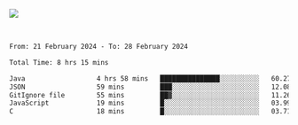 ![](https://github-widgetbox.vercel.app/api/profile?username=meowkj&data=followers,repositories,stars,commits&theme=nautilus)

  

<br/>  



<!--START_SECTION:waka-->

```txt
From: 21 February 2024 - To: 28 February 2024

Total Time: 8 hrs 15 mins

Java                  4 hrs 58 mins   ███████████████░░░░░░░░░░   60.27 %
JSON                  59 mins         ███░░░░░░░░░░░░░░░░░░░░░░   12.08 %
GitIgnore file        55 mins         ██▓░░░░░░░░░░░░░░░░░░░░░░   11.26 %
JavaScript            19 mins         █░░░░░░░░░░░░░░░░░░░░░░░░   03.99 %
C                     18 mins         █░░░░░░░░░░░░░░░░░░░░░░░░   03.71 %
```

<!--END_SECTION:waka-->



